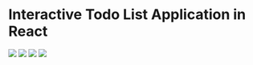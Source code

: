# Interactive Todo List Application in React


![](Results/s-1.png)
![](Results/s-2.png)
![](Results/s-3.png)
![](Results/s-4.png)
